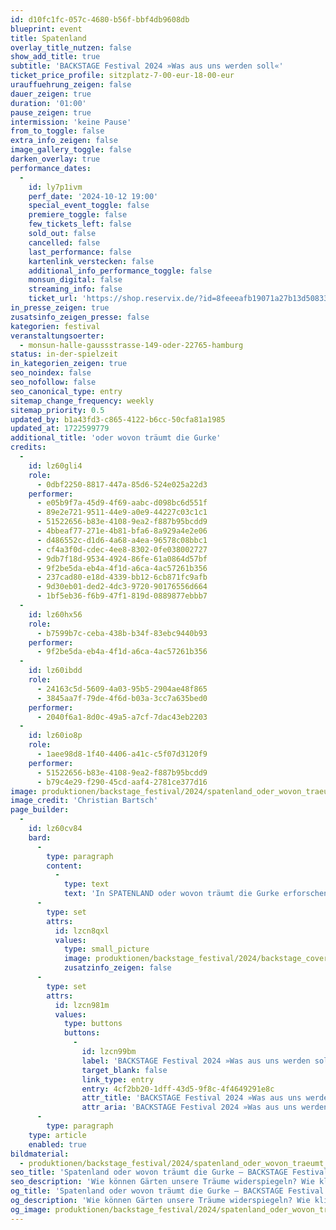 ```yaml
---
id: d10fc1fc-057c-4680-b56f-bbf4db9608db
blueprint: event
title: Spatenland
overlay_title_nutzen: false
show_add_title: true
subtitle: 'BACKSTAGE Festival 2024 »Was aus uns werden soll«'
ticket_price_profile: sitzplatz-7-00-eur-18-00-eur
urauffuehrung_zeigen: false
dauer_zeigen: true
duration: '01:00'
pause_zeigen: true
intermission: 'keine Pause'
from_to_toggle: false
extra_info_zeigen: false
image_gallery_toggle: false
darken_overlay: true
performance_dates:
  -
    id: ly7p1ivm
    perf_date: '2024-10-12 19:00'
    special_event_toggle: false
    premiere_toggle: false
    few_tickets_left: false
    sold_out: false
    cancelled: false
    last_performance: false
    kartenlink_verstecken: false
    additional_info_performance_toggle: false
    monsun_digital: false
    streaming_info: false
    ticket_url: 'https://shop.reservix.de/?id=8feeeafb19071a27b13d5083379d95183e9ab490f2f135faf80b2fecfc1ba00f2aba7ad8945f4a4292549eb86feddc1b&vID=7337&eventGrpID=478807&eventID=2299858'
in_presse_zeigen: true
zusatsinfo_zeigen_presse: false
kategorien: festival
veranstaltungsoerter:
  - monsun-halle-gaussstrasse-149-oder-22765-hamburg
status: in-der-spielzeit
in_kategorien_zeigen: true
seo_noindex: false
seo_nofollow: false
seo_canonical_type: entry
sitemap_change_frequency: weekly
sitemap_priority: 0.5
updated_by: b1a43fd3-c865-4122-b6cc-50cfa81a1985
updated_at: 1722599779
additional_title: 'oder wovon träumt die Gurke'
credits:
  -
    id: lz60gli4
    role:
      - 0dbf2250-8817-447a-85d6-524e025a22d3
    performer:
      - e05b9f7a-45d9-4f69-aabc-d098bc6d551f
      - 89e2e721-9511-44e9-a0e9-44227c03c1c1
      - 51522656-b83e-4108-9ea2-f887b95bcdd9
      - 4bbeaf77-271e-4b81-bfa6-8a929a4e2e06
      - d486552c-d1d6-4a68-a4ea-96578c08bbc1
      - cf4a3f0d-cdec-4ee8-8302-0fe038002727
      - 9db7f18d-9534-4924-86fe-61a0864d57bf
      - 9f2be5da-eb4a-4f1d-a6ca-4ac57261b356
      - 237cad80-e18d-4339-bb12-6cb871fc9afb
      - 9d30eb01-ded2-4dc3-9720-90176556d664
      - 1bf5eb36-f6b9-47f1-819d-0889877ebbb7
  -
    id: lz60hx56
    role:
      - b7599b7c-ceba-438b-b34f-83ebc9440b93
    performer:
      - 9f2be5da-eb4a-4f1d-a6ca-4ac57261b356
  -
    id: lz60ibdd
    role:
      - 24163c5d-5609-4a03-95b5-2904ae48f865
      - 3845aa7f-79de-4f6d-b03a-3cc7a635bed0
    performer:
      - 2040f6a1-8d0c-49a5-a7cf-7dac43eb2203
  -
    id: lz60io8p
    role:
      - 1aee98d8-1f40-4406-a41c-c5f07d3120f9
    performer:
      - 51522656-b83e-4108-9ea2-f887b95bcdd9
      - b79c4e29-f290-45cd-aaf4-2781ce377d16
image: produktionen/backstage_festival/2024/spatenland_oder_wovon_traeumt_die_gurke/spatenland_01_c_christian_bartsch.jpg
image_credit: 'Christian Bartsch'
page_builder:
  -
    id: lz60cv84
    bard:
      -
        type: paragraph
        content:
          -
            type: text
            text: 'In SPATENLAND oder wovon träumt die Gurke erforschen 10 Performer:innen nicht nur die physische Gestalt der Gärten, sondern auch deren emotionale und symbolische Bedeutung. Sie stellen sich Fragen wie: Wie können Gärten unsere Träume widerspiegeln? Wie klingt mein Garten? Wie können Pflanzen uns zu neuen Formen des Ausdrucks inspirieren? Die Grenzen von Realität und Fantasie lassen Pflanzen und Objekte zum Leben erwachen und schaffen eine Welt, in der die Natur mit der Bühne verschmilzt. Der Raum verwandelt sich in eine flirrende Collage aus Sounds, Stimmen und Gerüchen. Es ist ein experimenteller Besuch im SPATENLAND, der uns dazu anregt, über unsere Beziehung zur Natur und unsere eigenen Träume und Sehnsüchte nachzudenken. Oder haben Sie sich etwas schon mal die Frage gestellt: wovon träumt die Gurke?'
      -
        type: set
        attrs:
          id: lzcn8qxl
          values:
            type: small_picture
            image: produktionen/backstage_festival/2024/backstage_cover.jpg
            zusatzinfo_zeigen: false
      -
        type: set
        attrs:
          id: lzcn981m
          values:
            type: buttons
            buttons:
              -
                id: lzcn99bm
                label: 'BACKSTAGE Festival 2024 »Was aus uns werden soll«'
                target_blank: false
                link_type: entry
                entry: 4cf2bb20-1dff-43d5-9f8c-4f4649291e8c
                attr_title: 'BACKSTAGE Festival 2024 »Was aus uns werden soll«'
                attr_aria: 'BACKSTAGE Festival 2024 »Was aus uns werden soll«'
      -
        type: paragraph
    type: article
    enabled: true
bildmaterial:
  - produktionen/backstage_festival/2024/spatenland_oder_wovon_traeumt_die_gurke/presse/spatenland_01_c_christian_bartsch.jpg
seo_title: 'Spatenland oder wovon träumt die Gurke – BACKSTAGE Festival 2024'
seo_description: 'Wie können Gärten unsere Träume widerspiegeln? Wie klingt mein Garten? Wie können Pflanzen uns zu neuen Formen des Ausdrucks inspirieren?'
og_title: 'Spatenland oder wovon träumt die Gurke – BACKSTAGE Festival 2024'
og_description: 'Wie können Gärten unsere Träume widerspiegeln? Wie klingt mein Garten? Wie können Pflanzen uns zu neuen Formen des Ausdrucks inspirieren? Die Grenzen von Realität und Fantasie lassen Pflanzen und Objekte zum Leben erwachen und schaffen eine Welt, in der die Natur mit der Bühne verschmilzt.'
og_image: produktionen/backstage_festival/2024/spatenland_oder_wovon_traeumt_die_gurke/social_media_spatenland_01_c_christian_bartsch.jpg
---
```

